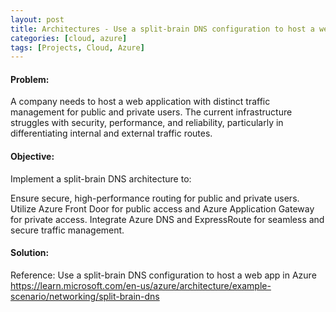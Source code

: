 ```yaml
---
layout: post
title: Architectures - Use a split-brain DNS configuration to host a web app in Azure
categories: [cloud, azure]
tags: [Projects, Cloud, Azure]
---
```



#### Problem:

A company needs to host a web application with distinct traffic management for public and private users. The current infrastructure struggles with security, performance, and reliability, particularly in differentiating internal and external traffic routes.

#### Objective:

Implement a split-brain DNS architecture to:

Ensure secure, high-performance routing for public and private users.
Utilize Azure Front Door for public access and Azure Application Gateway for private access.
Integrate Azure DNS and ExpressRoute for seamless and secure traffic management.

#### Solution:

Reference:
Use a split-brain DNS configuration to host a web app in Azure
https://learn.microsoft.com/en-us/azure/architecture/example-scenario/networking/split-brain-dns
